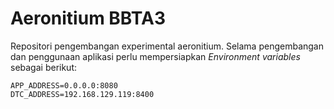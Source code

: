 # Aeronitium BBTA3
Repositori pengembangan experimental aeronitium. Selama pengembangan dan penggunaan aplikasi perlu mempersiapkan
_Environment variables_ sebagai berikut:

```text
APP_ADDRESS=0.0.0.0:8080
DTC_ADDRESS=192.168.129.119:8400
```
